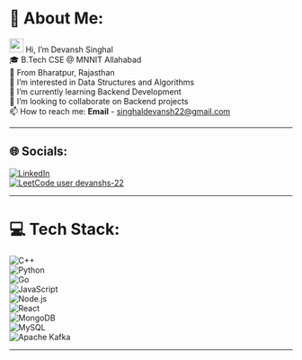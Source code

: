 # 💫 About Me:
<img src="https://github-production-user-asset-6210df.s3.amazonaws.com/24524555/238178097-766d336d-b87d-44ba-807c-c51de2bc6b4d.gif" width="25" height="25"/> Hi, I’m Devansh Singhal  
🎓 B.Tech CSE @ MNNIT Allahabad  
📍 From Bharatpur, Rajasthan  
👀 I’m interested in Data Structures and Algorithms  
🌱 I’m currently learning Backend Development  
💞️ I’m looking to collaborate on Backend projects  
📫 How to reach me: **Email** - singhaldevansh22@gmail.com

---

## 🌐 Socials:
[![LinkedIn](https://img.shields.io/badge/LinkedIn-0077B5?style=for-the-badge&logo=linkedin&logoColor=white)](https://linkedin.com/in/devanshsinghal22)  
[![LeetCode user devanshs-22](https://img.shields.io/badge/dynamic/json?style=for-the-badge&labelColor=black&color=%23ffa116&label=LeetCode&query=solved&url=https%3A%2F%2Fleetcode-badge.vercel.app%2Fapi%2Fusers%2Fdevanshs-22&logo=leetcode&logoColor=yellow)](https://leetcode.com/devansh_2k5/)

---

# 💻 Tech Stack:
![C++](https://img.shields.io/badge/C++-00599C?style=for-the-badge&logo=cplusplus&logoColor=white)  
![Python](https://img.shields.io/badge/Python-3776AB?style=for-the-badge&logo=python&logoColor=white)  
![Go](https://img.shields.io/badge/Go-%2300ADD8.svg?style=for-the-badge&logo=go&logoColor=white)  
![JavaScript](https://img.shields.io/badge/JavaScript-F7DF1E?style=for-the-badge&logo=javascript&logoColor=black)  
![Node.js](https://img.shields.io/badge/Node.js-339933?style=for-the-badge&logo=nodedotjs)  
![React](https://img.shields.io/badge/React-20232A?style=for-the-badge&logo=react)  
![MongoDB](https://img.shields.io/badge/MongoDB-4EA94B?style=for-the-badge&logo=mongodb&logoColor=white)  
![MySQL](https://img.shields.io/badge/MySQL-4479A1?style=for-the-badge&logo=mysql&logoColor=white)  
![Apache Kafka](https://img.shields.io/badge/Apache_Kafka-231F20?style=for-the-badge&logo=apache-kafka&logoColor=white)

---

<!-- Proudly created with GPRM ( https://gprm.itsvg.in ) -->
